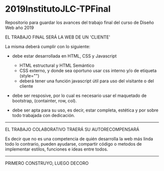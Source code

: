 # 2019InstitutoJLC-TPFinal
Repositorio para guardar los avances del trabajo final del curso de Diseño Web año 2019

EL TRABAJO FINAL SERÁ LA WEB DE UN 'CLIENTE'

La misma deberá cumplir con lo siguiente:

- debe estar desarrollada en HTML, CSS y Javascript
	- HTML estructural y HTML Semántico
	- CSS externo, y donde sea oportuno usar css interno y/o de etiqueta (style="")
	- deberá tener una función javascript útil para uso del visitante o del cliente

- debe ser resposive, por lo cual es necesario usar el maquetado de bootstrap, (containter, row, col).

- debe ser apta para su uso, es decir, estar completa, estética y por sobre todo trabajada con dedicación.

____

EL TRABAJO COLABORATIVO TRAERÁ SU AUTORECOMPENSARÁ

Es decir que no es una competencia de quién desarrolla la web más linda todo lo contrario,
pueden ayudarse, compartir código o metodos de implementar estilos, funciones e ideas entre todos.

____

PRIMERO CONSTRUYO, LUEGO DECORO
